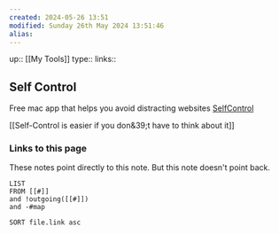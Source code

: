 ```yaml
---
created: 2024-05-26 13:51 
modified: Sunday 26th May 2024 13:51:46
alias: 
---
```

up::  [[My Tools]]
type:: 
links::
## Self Control

Free mac app that helps you avoid distracting websites
[SelfControl](https://selfcontrolapp.com/)

[[Self-Control is easier if you don&39;t have to think about it]]

### Links to this page
These notes point directly to this note. But this note doesn't point back.
```dataview
LIST
FROM [[#]]
and !outgoing([[#]])
and -#map

SORT file.link asc
```




